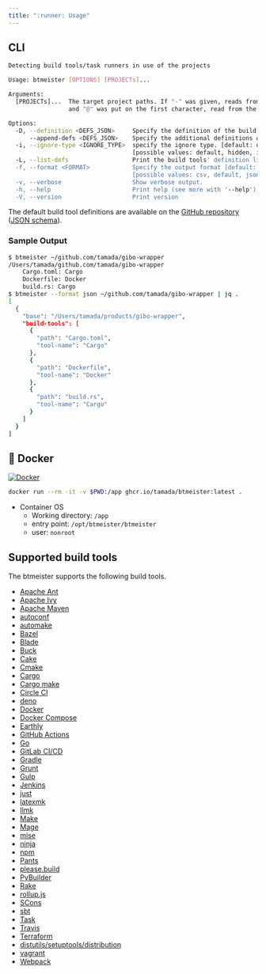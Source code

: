 ```yaml
---
title: ":runner: Usage"
---
```


## CLI

```sh
Detecting build tools/task runners in use of the projects

Usage: btmeister [OPTIONS] [PROJECTs]...

Arguments:
  [PROJECTs]...  The target project paths. If "-" was given, reads from stdin,
                 and "@" was put on the first character, read from the file.

Options:
  -D, --definition <DEFS_JSON>     Specify the definition of the build tools.
      --append-defs <DEFS_JSON>    Specify the additional definitions of the build tools.
  -i, --ignore-type <IGNORE_TYPE>  specify the ignore type. [default: default] 
                                   [possible values: default, hidden, ignore, git-ignore, git-global, git-exclude]
  -L, --list-defs                  Print the build tools' definition list
  -f, --format <FORMAT>            Specify the output format [default: default]
                                   [possible values: csv, default, json, markdown, xml, yaml]
  -v, --verbose                    Show verbose output.
  -h, --help                       Print help (see more with '--help')
  -V, --version                    Print version
```

The default build tool definitions are available on the [GitHub repository](https://github.com/tamada/btmeister/blob/main/assets/buildtools.json) ([JSON schema](https://github.com/tamada/btmeister/blob/main/assets/buildtools.json.schema)).

### Sample Output

```sh
$ btmeister ~/github.com/tamada/gibo-wrapper
/Users/tamada/github.com/tamada/gibo-wrapper
    Cargo.toml: Cargo
    Dockerfile: Docker
    build.rs: Cargo
$ btmeister --format json ~/github.com/tamada/gibo-wrapper | jq .
[
  {
    "base": "/Users/tamada/products/gibo-wrapper",
    "build-tools": [
      {
        "path": "Cargo.toml",
        "tool-name": "Cargo"
      },
      {
        "path": "Dockerfile",
        "tool-name": "Docker"
      },
      {
        "path": "build.rs",
        "tool-name": "Cargo"
      }
    ]
  }
]
```

## :whale: Docker

[![Docker](https://img.shields.io/badge/Docker-ghcr.io/tamada/btmeister:0.6.6-blue?logo=docker)](https://github.com/tamada/btmeister/pkgs/container/btmeister/)

```sh
docker run --rm -it -v $PWD:/app ghcr.io/tamada/btmeister:latest .
```

- Container OS
  - Working directory: `/app`
  - entry point: `/opt/btmeister/btmeister`
  - user: `nonroot`

## Supported build tools

The btmeister supports the following build tools.

- [Apache Ant](https://ant.apache.org/)
- [Apache Ivy](https://ant.apache.org/ivy/)
- [Apache Maven](https://maven.apache.org/)
- [autoconf](https://www.gnu.org/software/autoconf/)
- [automake](https://www.gnu.org/software/automake/)
- [Bazel](https://bazel.build/)
- [Blade](https://github.com/chen3feng/blade-build)
- [Buck](https://buck.build/)
- [Cake](https://cakebuild.net/)
- [Cmake](https://cmake.org)
- [Cargo](https://www.rust-lang.org)
- [Cargo make](https://sagiegurari.github.io/cargo-make/)
- [Circle CI](https://circleci.com)
- [deno](https://deno.land/)
- [Docker](https://www.docker.com)
- [Docker Compose](https://docs.docker.com/compose/)
- [Earthly](https://earthly.dev/)
- [GitHub Actions](https://github.com/)
- [Go](https://golang.org/)
- [GitLab CI/CD](https://docs.gitlab.com/ee/ci/)
- [Gradle](https://gradle.org/)
- [Grunt](https://gruntjs.com/)
- [Gulp](https://gulpjs.com/)
- [Jenkins](https://www.jenkins.io)
- [just](https://github.com/casey/just)
- [latexmk](https://personal.psu.edu/jcc8/software/latexmk/)
- [llmk](https://github.com/wtsnjp/llmk)
- [Make](https://www.gnu.org/software/make/)
- [Mage](https://magefile.org/)
- [mise](https://mise.jdx.dev)
- [ninja](https://ninja-build.org)
- [npm](https://www.npmjs.com/)
- [Pants](https://www.pantsbuild.org/)
- [please.build](https://please.build/)
- [PyBuilder](https://pybuilder.io/)
- [Rake](https://github.com/ruby/rake)
- [rollup.js](https://rollupjs.org)
- [SCons](https://scons.org)
- [sbt](https://www.scala-sbt.org/index.html)
- [Task](https://taskfile.dev/)
- [Travis](https://www.travis-ci.com)
- [Terraform](https://www.terraform.io)
- [distutils/setuptools/distribution](https://setuptools.pypa.io/en/latest/)
- [vagrant](https://www.vagrantup.com)
- [Webpack](https://webpack.js.org/)
